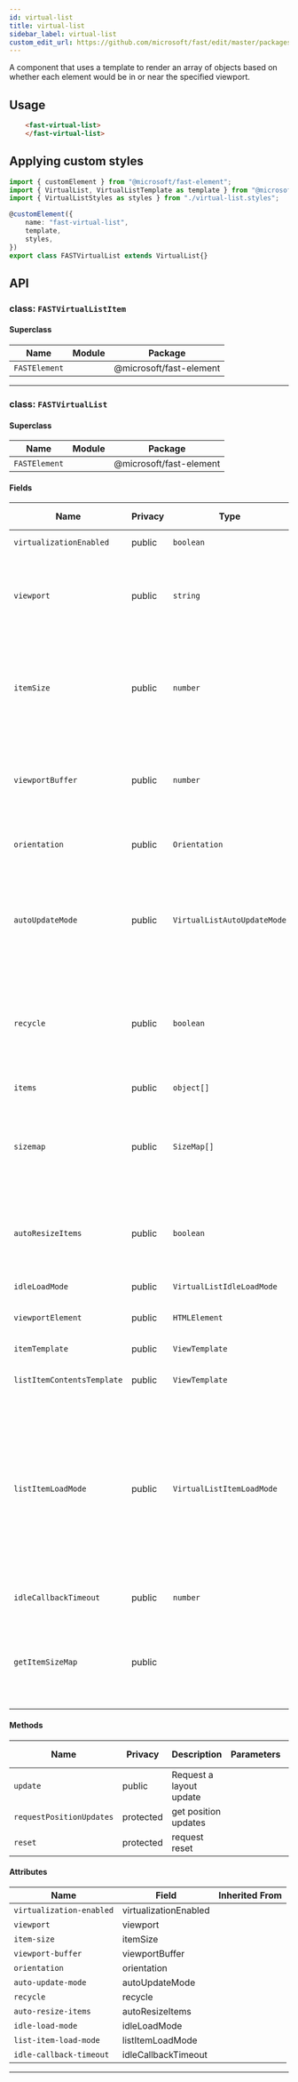 ```yaml
---
id: virtual-list
title: virtual-list
sidebar_label: virtual-list
custom_edit_url: https://github.com/microsoft/fast/edit/master/packages/web-components/fast-foundation/src/virtual-list/README.md
---
```


A component that uses a template to render an array of objects based on whether each element would be in or near the specified viewport. 

## Usage

```html live
    <fast-virtual-list>
    </fast-virtual-list>
```

## Applying custom styles

```ts
import { customElement } from "@microsoft/fast-element";
import { VirtualList, VirtualListTemplate as template } from "@microsoft/fast-foundation";
import { VirtualListStyles as styles } from "./virtual-list.styles";

@customElement({
    name: "fast-virtual-list",
    template,
    styles,
})
export class FASTVirtualList extends VirtualList{}
```

## API



### class: `FASTVirtualListItem`

#### Superclass

| Name          | Module | Package                 |
| ------------- | ------ | ----------------------- |
| `FASTElement` |        | @microsoft/fast-element |

<hr/>



### class: `FASTVirtualList`

#### Superclass

| Name          | Module | Package                 |
| ------------- | ------ | ----------------------- |
| `FASTElement` |        | @microsoft/fast-element |

#### Fields

| Name                       | Privacy | Type                        | Default      | Description                                                                                                                                                                                                                                                                                                                           | Inherited From |
| -------------------------- | ------- | --------------------------- | ------------ | ------------------------------------------------------------------------------------------------------------------------------------------------------------------------------------------------------------------------------------------------------------------------------------------------------------------------------------- | -------------- |
| `virtualizationEnabled`    | public  | `boolean`                   | `true`       | Whether or not the display should virtualize                                                                                                                                                                                                                                                                                          |                |
| `viewport`                 | public  | `string`                    | `""`         | The HTML ID of the viewport element. If no viewport is set the default viewport is the element itself. Note that viewportElement can be set directly as well.                                                                                                                                                                         |                |
| `itemSize`                 | public  | `number`                    |              | The size in pixels of each item along the virtualization axis. When auto-resizing this is the amount of space reserved for elements until they actually render and report size.  The default value is 50.                                                                                                                             |                |
| `viewportBuffer`           | public  | `number`                    |              | Defines an area in pixels on either end of the viewport where items outside the viewport will still be rendered.  The default value is 100.                                                                                                                                                                                           |                |
| `orientation`              | public  | `Orientation`               |              | Whether the list is oriented vertically or horizontally. Default is vertical.                                                                                                                                                                                                                                                         |                |
| `autoUpdateMode`           | public  | `VirtualListAutoUpdateMode` | `"viewport"` | Auto update mode defines what prompts the component to check the dimensions of elements in the DOM and reset the visible items accordingly.  Calling update() always provokes an update.                                                                                                                                              |                |
| `recycle`                  | public  | `boolean`                   | `false`      | Whether or not to recycle the html container used to display items. May help performance but containers may retain artifacts from previous use that developers will need to clear.                                                                                                                                                    |                |
| `items`                    | public  | `object[]`                  | `[]`         | The array of items to be displayed.                                                                                                                                                                                                                                                                                                   |                |
| `sizemap`                  | public  | `SizeMap[]`                 |              | The sizemap for the items Authors need to provide a sizemap for arrays of irregular size items, when the items have a uniform size use the 'item-size' attribute instead.                                                                                                                                                             |                |
| `autoResizeItems`          | public  | `boolean`                   |              | When true the virtual list component will track the size of child virtual-list-items and automatically update the size of the item in the size map.                                                                                                                                                                                   |                |
| `idleLoadMode`             | public  | `VirtualListIdleLoadMode`   | `"auto"`     | Controls the idle load queue behavior.                                                                                                                                                                                                                                                                                                |                |
| `viewportElement`          | public  | `HTMLElement`               |              | The HTML element being used as the viewport                                                                                                                                                                                                                                                                                           |                |
| `itemTemplate`             | public  | `ViewTemplate`              |              | The ViewTemplate used in the items repeat loop                                                                                                                                                                                                                                                                                        |                |
| `listItemContentsTemplate` | public  | `ViewTemplate`              |              | The ViewTemplate used to render virtual list item contents                                                                                                                                                                                                                                                                            |                |
| `listItemLoadMode`         | public  | `VirtualListItemLoadMode`   |              | Determines when child virtual list items load content, or more specifically when the item's "loadContent" observable prop becomes 'true'.  "immediate": When the component connects. "manual": When set manually by some external code (ie. 'myListItem.laodContent = true') "idle": Items are loaded based on available idle cycles. |                |
| `idleCallbackTimeout`      | public  | `number`                    | `1000`       | Defines the idle callback timeout value. Defaults to 1000                                                                                                                                                                                                                                                                             |                |
| `getItemSizeMap`           | public  |                             |              | the position in the stack (in pixels) of the a particular item index in the base source data.  Note that this does not necessarily mean the item is currently being rendered.                                                                                                                                                         |                |

#### Methods

| Name                     | Privacy   | Description             | Parameters | Return | Inherited From |
| ------------------------ | --------- | ----------------------- | ---------- | ------ | -------------- |
| `update`                 | public    | Request a layout update |            | `void` |                |
| `requestPositionUpdates` | protected | get position updates    |            | `void` |                |
| `reset`                  | protected | request reset           |            | `void` |                |

#### Attributes

| Name                     | Field                 | Inherited From |
| ------------------------ | --------------------- | -------------- |
| `virtualization-enabled` | virtualizationEnabled |                |
| `viewport`               | viewport              |                |
| `item-size`              | itemSize              |                |
| `viewport-buffer`        | viewportBuffer        |                |
| `orientation`            | orientation           |                |
| `auto-update-mode`       | autoUpdateMode        |                |
| `recycle`                | recycle               |                |
| `auto-resize-items`      | autoResizeItems       |                |
| `idle-load-mode`         | idleLoadMode          |                |
| `list-item-load-mode`    | listItemLoadMode      |                |
| `idle-callback-timeout`  | idleCallbackTimeout   |                |

<hr/>


